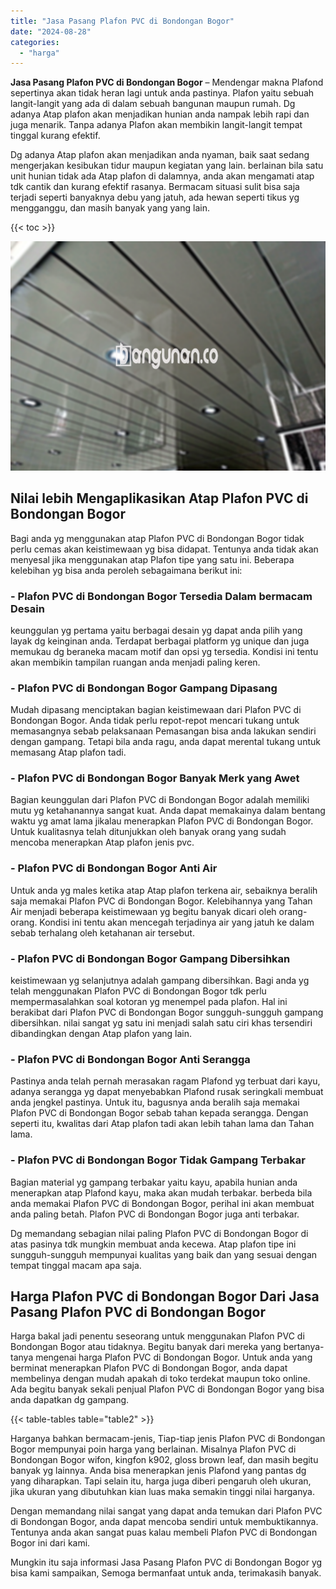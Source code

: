 ```yaml
---
title: "Jasa Pasang Plafon PVC di Bondongan Bogor"
date: "2024-08-28"
categories: 
  - "harga"
---
```


**Jasa Pasang Plafon PVC di Bondongan Bogor** – Mendengar makna Plafond sepertinya akan tidak heran lagi untuk anda pastinya. Plafon yaitu sebuah langit-langit yang ada di dalam sebuah bangunan maupun rumah. Dg adanya Atap plafon akan menjadikan hunian anda nampak lebih rapi dan juga menarik. Tanpa adanya Plafon akan membikin langit-langit tempat tinggal kurang efektif.

Dg adanya Atap plafon akan menjadikan anda nyaman, baik saat sedang mengerjakan kesibukan tidur maupun kegiatan yang lain. berlainan bila satu unit hunian tidak ada Atap plafon di dalamnya, anda akan mengamati atap tdk cantik dan kurang efektif rasanya. Bermacam situasi sulit bisa saja terjadi seperti banyaknya debu yang jatuh, ada hewan seperti tikus yg mengganggu, dan masih banyak yang yang lain.

{{< toc >}}

![Jasa Pasang Plafon PVC di Bondongan Bogor](/images/flafond-pvc-murah07.png)

## Nilai lebih Mengaplikasikan Atap Plafon PVC di Bondongan Bogor

Bagi anda yg menggunakan atap Plafon PVC di Bondongan Bogor tidak perlu cemas akan keistimewaan yg bisa didapat. Tentunya anda tidak akan menyesal jika menggunakan atap Plafon tipe yang satu ini. Beberapa kelebihan yg bisa anda peroleh sebagaimana berikut ini:

### \- Plafon PVC di Bondongan Bogor Tersedia Dalam bermacam Desain

keunggulan yg pertama yaitu berbagai desain yg dapat anda pilih yang layak dg keinginan anda. Terdapat berbagai platform yg unique dan juga memukau dg beraneka macam motif dan opsi yg tersedia. Kondisi ini tentu akan membikin tampilan ruangan anda menjadi paling keren.

### \- Plafon PVC di Bondongan Bogor Gampang Dipasang

Mudah dipasang menciptakan bagian keistimewaan dari Plafon PVC di Bondongan Bogor. Anda tidak perlu repot-repot mencari tukang untuk memasangnya sebab pelaksanaan Pemasangan bisa anda lakukan sendiri dengan gampang. Tetapi bila anda ragu, anda dapat merental tukang untuk memasang Atap plafon tadi.

### \- Plafon PVC di Bondongan Bogor Banyak Merk yang Awet

Bagian keunggulan dari Plafon PVC di Bondongan Bogor adalah memiliki mutu yg ketahanannya sangat kuat. Anda dapat memakainya dalam bentang waktu yg amat lama jikalau menerapkan Plafon PVC di Bondongan Bogor. Untuk kualitasnya telah ditunjukkan oleh banyak orang yang sudah mencoba menerapkan Atap plafon jenis pvc.

### \- Plafon PVC di Bondongan Bogor Anti Air

Untuk anda yg males ketika atap Atap plafon terkena air, sebaiknya beralih saja memakai Plafon PVC di Bondongan Bogor. Kelebihannya yang Tahan Air menjadi beberapa keistimewaan yg begitu banyak dicari oleh orang-orang. Kondisi ini tentu akan mencegah terjadinya air yang jatuh ke dalam sebab terhalang oleh ketahanan air tersebut.

### \- Plafon PVC di Bondongan Bogor Gampang Dibersihkan

keistimewaan yg selanjutnya adalah gampang dibersihkan. Bagi anda yg telah menggunakan Plafon PVC di Bondongan Bogor tdk perlu mempermasalahkan soal kotoran yg menempel pada plafon. Hal ini berakibat dari Plafon PVC di Bondongan Bogor sungguh-sungguh gampang dibersihkan. nilai sangat yg satu ini menjadi salah satu ciri khas tersendiri dibandingkan dengan Atap plafon yang lain.

### \- Plafon PVC di Bondongan Bogor Anti Serangga

Pastinya anda telah pernah merasakan ragam Plafond yg terbuat dari kayu, adanya serangga yg dapat menyebabkan Plafond rusak seringkali membuat anda jengkel pastinya. Untuk itu, bagusnya anda beralih saja memakai Plafon PVC di Bondongan Bogor sebab tahan kepada serangga. Dengan seperti itu, kwalitas dari Atap plafon tadi akan lebih tahan lama dan Tahan lama.

### \- Plafon PVC di Bondongan Bogor Tidak Gampang Terbakar

Bagian material yg gampang terbakar yaitu kayu, apabila hunian anda menerapkan atap Plafond kayu, maka akan mudah terbakar. berbeda bila anda memakai Plafon PVC di Bondongan Bogor, perihal ini akan membuat anda paling betah. Plafon PVC di Bondongan Bogor juga anti terbakar.

Dg memandang sebagian nilai paling Plafon PVC di Bondongan Bogor di atas pasinya tdk mungkin membuat anda kecewa. Atap plafon tipe ini sungguh-sungguh mempunyai kualitas yang baik dan yang sesuai dengan tempat tinggal macam apa saja.

## Harga Plafon PVC di Bondongan Bogor Dari Jasa Pasang Plafon PVC di Bondongan Bogor

Harga bakal jadi penentu seseorang untuk menggunakan Plafon PVC di Bondongan Bogor atau tidaknya. Begitu banyak dari mereka yang bertanya-tanya mengenai harga Plafon PVC di Bondongan Bogor. Untuk anda yang berminat menerapkan Plafon PVC di Bondongan Bogor, anda dapat membelinya dengan mudah apakah di toko terdekat maupun toko online. Ada begitu banyak sekali penjual Plafon PVC di Bondongan Bogor yang bisa anda dapatkan dg gampang.

{{< table-tables table="table2" >}}

Harganya bahkan bermacam-jenis, Tiap-tiap jenis Plafon PVC di Bondongan Bogor mempunyai poin harga yang berlainan. Misalnya Plafon PVC di Bondongan Bogor wifon, kingfon k902, gloss brown leaf, dan masih begitu banyak yg lainnya. Anda bisa menerapkan jenis Plafond yang pantas dg yang diharapkan. Tapi selain itu, harga juga diberi pengaruh oleh ukuran, jika ukuran yang dibutuhkan kian luas maka semakin tinggi nilai harganya.

Dengan memandang nilai sangat yang dapat anda temukan dari Plafon PVC di Bondongan Bogor, anda dapat mencoba sendiri untuk membuktikannya. Tentunya anda akan sangat puas kalau membeli Plafon PVC di Bondongan Bogor ini dari kami.

Mungkin itu saja informasi Jasa Pasang Plafon PVC di Bondongan Bogor yg bisa kami sampaikan, Semoga bermanfaat untuk anda, terimakasih banyak.
